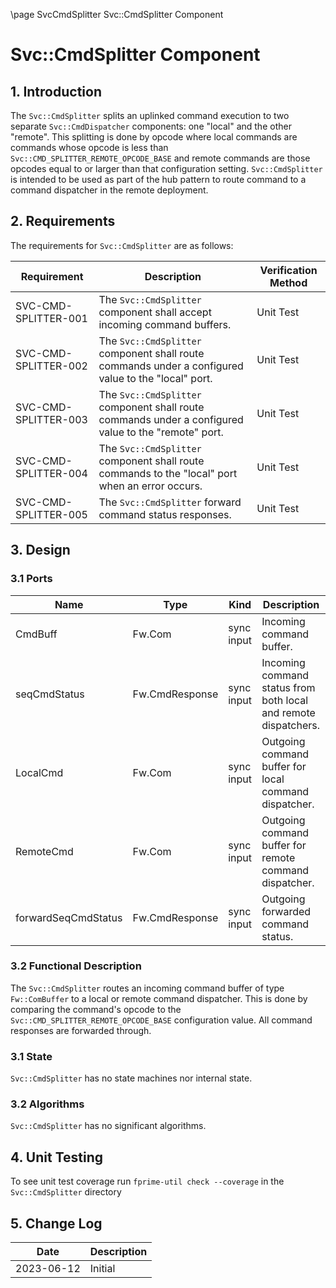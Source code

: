 \page SvcCmdSplitter Svc::CmdSplitter Component
# Svc::CmdSplitter Component

## 1. Introduction

The `Svc::CmdSplitter` splits an uplinked command execution to two separate `Svc::CmdDispatcher` components: one "local" and the other "remote". This splitting is done by opcode where local commands are commands whose opcode is less than `Svc::CMD_SPLITTER_REMOTE_OPCODE_BASE` and remote commands are those opcodes equal to or larger than that configuration setting. `Svc::CmdSplitter` is intended to be used as part of the hub pattern to route command to a command dispatcher in the remote deployment.

## 2. Requirements

The requirements for `Svc::CmdSplitter` are as follows:

| Requirement          | Description                                                                                          | Verification Method |
|----------------------|------------------------------------------------------------------------------------------------------|---------------------|
| SVC-CMD-SPLITTER-001 | The `Svc::CmdSplitter` component shall accept incoming command buffers.                              | Unit Test           |
| SVC-CMD-SPLITTER-002 | The `Svc::CmdSplitter` component shall route commands under a configured value to the "local" port.  | Unit Test           |
| SVC-CMD-SPLITTER-003 | The `Svc::CmdSplitter` component shall route commands under a configured value to the "remote" port. | Unit Test           |
| SVC-CMD-SPLITTER-004 | The `Svc::CmdSplitter` component shall route commands to the "local" port when an error occurs.      | Unit Test           |
| SVC-CMD-SPLITTER-005 | The `Svc::CmdSplitter` forward command status responses.                                             | Unit Test           |

## 3. Design

### 3.1 Ports

| Name                | Type           | Kind       | Description                                                     |
|---------------------|----------------|------------|-----------------------------------------------------------------|
| CmdBuff             | Fw.Com         | sync input | Incoming command buffer.                                        |
| seqCmdStatus        | Fw.CmdResponse | sync input | Incoming command status from both local and remote dispatchers. |
| LocalCmd            | Fw.Com         | sync input | Outgoing command buffer for local command dispatcher.           |
| RemoteCmd           | Fw.Com         | sync input | Outgoing command buffer for remote command dispatcher.          |
| forwardSeqCmdStatus | Fw.CmdResponse | sync input | Outgoing forwarded command status.                              |

### 3.2 Functional Description

The `Svc::CmdSplitter` routes an incoming command buffer of type `Fw::ComBuffer` to a local or remote command dispatcher.  This is done by comparing the command's opcode to the `Svc::CMD_SPLITTER_REMOTE_OPCODE_BASE` configuration value. All command responses are forwarded through.

### 3.1 State

`Svc::CmdSplitter` has no state machines nor internal state.

### 3.2 Algorithms

`Svc::CmdSplitter` has no significant algorithms.

## 4. Unit Testing

To see unit test coverage run `fprime-util check --coverage` in the `Svc::CmdSplitter` directory

## 5. Change Log

| Date       | Description |
|------------|-------------|
| 2023-06-12 | Initial     |



